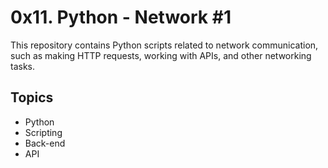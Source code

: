 # 0x11. Python - Network #1

This repository contains Python scripts related to network communication, such as making HTTP requests, working with APIs, and other networking tasks.

## Topics
- Python
- Scripting
- Back-end
- API
